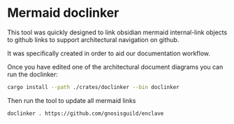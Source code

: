 # Mermaid doclinker

This tool was quickly designed to link obsidian mermaid internal-link objects to github links to support architectural navigation on github.

It was specifically created in order to aid our documentation workflow.

Once you have edited one of the architectural document diagrams you can run the doclinker:

```bash
cargo install --path ./crates/doclinker --bin doclinker
```

Then run the tool to update all mermaid links

```bash
doclinker . https://github.com/gnosisguild/enclave
```
